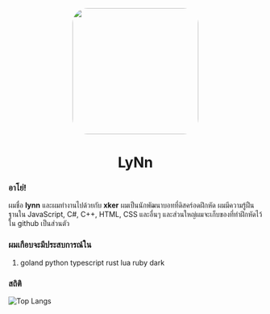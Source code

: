 <p align="center">    
    <img style="border-radius: 30px" width="250" height="250" src="https://cdn.discordapp.com/attachments/804349049192972308/889161135360737341/as.png">
</p>
<h1 align="center">LyNn</h1>

### อาโย่!
ผมชื่อ **lynn** และผมทำงานไปด้วยกับ **xker** ผมเป็นนักพัฒนาบอทที่ดิสคร์อดฝึกหัด ผมมีความรู้ฝืนฐานใน JavaScript, C#, C++, HTML, CSS และอื่นๆ และส่วนใหญ่ผมจะเก็บของที่ทำฝึกหัดไว้ใน github เป็นส่วนตัว

### ผมเกือบจะมีประสบการณ์ใน
1. goland python typescript rust lua ruby dark

### สถิติ
![Top Langs](https://github-readme-stats.vercel.app/api/top-langs/?username=JKTheRipperTH&layout=compact&show_icons=true&title_color=fff&icon_color=79ff97&text_color=9f9f9f&bg_color=151515)
